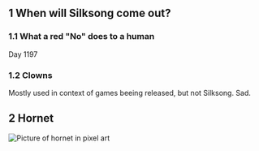 ## 1 When will Silksong come out?
### 1.1 What a red "No" does to a human
Day 1197
### 1.2 Clowns
Mostly used in context of games beeing released, but not Silksong. Sad.
## 2 Hornet
![Picture of hornet in pixel art](https://github.com/nebvx/skills-communicate-using-markdown/assets/126800543/3d9f3dd3-8ae5-4555-b449-248e8db2a85b)
